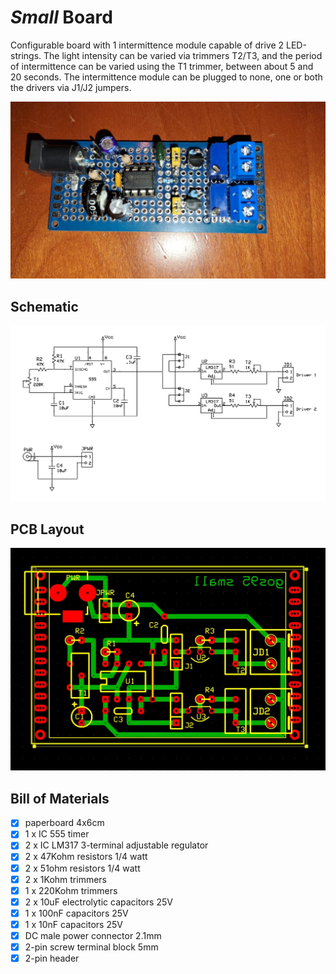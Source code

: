 # *Small* Board
Configurable board with 1 intermittence module capable of drive 2 LED-strings.
The light intensity can be varied via trimmers T2/T3,
and the period of intermittence can be varied using the T1 trimmer, between about 5 and 20 seconds.
The intermittence module can be plugged to none, one or both the drivers via J1/J2 jumpers.

![board-built](small-board_built.jpg)


## Schematic
![board-schematic](small-board_sch.jpg)


## PCB Layout
![board-pcb](small-board_pcb.jpg)


## Bill of Materials
- [x] paperboard 4x6cm
- [x] 1 x IC 555 timer
- [x] 2 x IC LM317 3-terminal adjustable regulator
- [x] 2 x 47Kohm resistors 1/4 watt
- [x] 2 x 51ohm resistors 1/4 watt
- [x] 2 x 1Kohm trimmers
- [x] 1 x 220Kohm trimmers
- [x] 2 x 10uF electrolytic capacitors 25V
- [x] 1 x 100nF capacitors 25V
- [x] 1 x 10nF capacitors 25V
- [x] DC male power connector 2.1mm
- [x] 2-pin screw terminal block 5mm
- [x] 2-pin header

